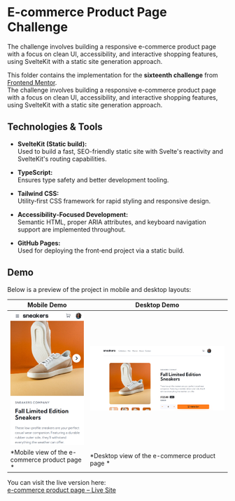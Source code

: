 # E-commerce Product Page Challenge

The challenge involves building a responsive e-commerce product page with a focus on clean UI, accessibility, and interactive shopping features, using SvelteKit with a static site generation approach.

This folder contains the implementation for the **sixteenth challenge** from [Frontend Mentor](https://www.frontendmentor.io).  
The challenge involves building a responsive e-commerce product page with a focus on clean UI, accessibility, and interactive shopping features, using SvelteKit with a static site generation approach.

## Technologies & Tools

- **SvelteKit (Static build):**  
  Used to build a fast, SEO-friendly static site with Svelte's reactivity and SvelteKit's routing capabilities.

- **TypeScript:**  
  Ensures type safety and better development tooling.

- **Tailwind CSS:**  
  Utility‑first CSS framework for rapid styling and responsive design.

- **Accessibility‑Focused Development:**  
  Semantic HTML, proper ARIA attributes, and keyboard navigation support are implemented throughout.

- **GitHub Pages:**  
  Used for deploying the front‑end project via a static build.

## Demo

Below is a preview of the project in mobile and desktop layouts:

| Mobile Demo | Desktop Demo |
|-------------|--------------|
| ![Mobile Demo](./static/images/mobile-demo.png) | ![Desktop Demo](./static/images/desktop-demo.png) |
| *Mobile view of the e-commerce product page	* | *Desktop view of the e-commerce product page	* |

You can visit the live version here:  
[ e-commerce product page – Live Site](https://ariarash44.github.io/frontend-mentor/16.eProductPage/)